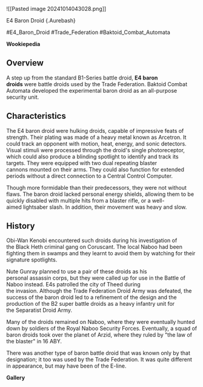 ![[Pasted image 20241014043028.png]]

 E4 Baron Droid {.Aurebash}






#E4_Baron_Droid #Trade_Federation #Baktoid_Combat_Automata

**Wookiepedia**

## Overview

A step up from the standard B1-Series battle droid, **E4 baron droids** were battle droids used by the Trade Federation. Baktoid Combat Automata developed the experimental baron droid as an all-purpose security unit.

## Characteristics

The E4 baron droid were hulking droids, capable of impressive feats of strength. Their plating was made of a heavy metal known as Arcetron. It could track an opponent with motion, heat, energy, and sonic detectors. Visual stimuli were processed through the droid's single photoreceptor, which could also produce a blinding spotlight to identify and track its targets. They were equipped with two dual repeating blaster cannons mounted on their arms. They could also function for extended periods without a direct connection to a Central Control Computer.

Though more formidable than their predecessors, they were not without flaws. The baron droid lacked personal energy shields, allowing them to be quickly disabled with multiple hits from a blaster rifle, or a well-aimed lightsaber slash. In addition, their movement was heavy and slow.

## History

Obi-Wan Kenobi encountered such droids during his investigation of the Black Heth criminal gang on Coruscant. The local Naboo had been fighting them in swamps and they learnt to avoid them by watching for their signature spotlights.

Nute Gunray planned to use a pair of these droids as his personal assassin corps, but they were called up for use in the Battle of Naboo instead. E4s patrolled the city of Theed during the invasion. Although the Trade Federation Droid Army was defeated, the success of the baron droid led to a refinement of the design and the production of the B2 super battle droids as a heavy infantry unit for the Separatist Droid Army.

Many of the droids remained on Naboo, where they were eventually hunted down by soldiers of the Royal Naboo Security Forces. Eventually, a squad of baron droids took over the planet of Arzid, where they ruled by "the law of the blaster" in 16 ABY.

There was another type of baron battle droid that was known only by that designation; it too was used by the Trade Federation. It was quite different in appearance, but may have been of the E-line.

**Gallery**